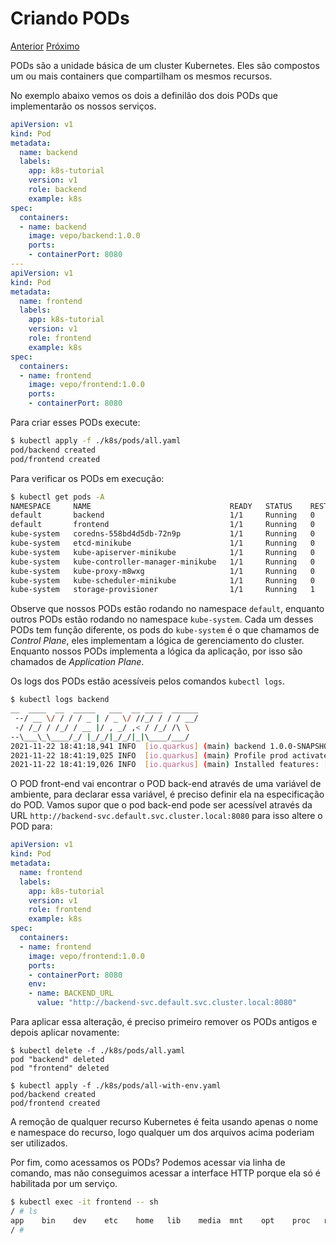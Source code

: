 # Criando PODs

[Anterior](/02-building-blocks.md) [Próximo](/04-expondo-servico)

PODs são a unidade básica de um cluster Kubernetes. Eles são compostos um ou mais containers que compartilham os mesmos recursos.

No exemplo abaixo vemos os dois a definilão dos dois PODs que implementarão os nossos serviços.


```yaml
apiVersion: v1
kind: Pod
metadata:
  name: backend
  labels:
    app: k8s-tutorial
    version: v1
    role: backend
    example: k8s
spec:
  containers:
  - name: backend
    image: vepo/backend:1.0.0
    ports:
    - containerPort: 8080
---
apiVersion: v1
kind: Pod
metadata:
  name: frontend
  labels:
    app: k8s-tutorial
    version: v1
    role: frontend
    example: k8s
spec:
  containers:
  - name: frontend
    image: vepo/frontend:1.0.0
    ports:
    - containerPort: 8080
```

Para criar esses PODs execute:

```bash
$ kubectl apply -f ./k8s/pods/all.yaml
pod/backend created
pod/frontend created

```

Para verificar os PODs em execução:

```bash
$ kubectl get pods -A
NAMESPACE     NAME                               READY   STATUS    RESTARTS   AGE
default       backend                            1/1     Running   0          9m32s
default       frontend                           1/1     Running   0          9m32s
kube-system   coredns-558bd4d5db-72n9p           1/1     Running   0          41m
kube-system   etcd-minikube                      1/1     Running   0          41m
kube-system   kube-apiserver-minikube            1/1     Running   0          41m
kube-system   kube-controller-manager-minikube   1/1     Running   0          41m
kube-system   kube-proxy-m8wxg                   1/1     Running   0          41m
kube-system   kube-scheduler-minikube            1/1     Running   0          41m
kube-system   storage-provisioner                1/1     Running   1          41m

```

Observe que nossos PODs estão rodando no namespace `default`, enquanto outros PODs estão rodando no namespace `kube-system`. Cada um desses PODs tem função diferente, os pods do `kube-system` é o que chamamos de _Control Plane_, eles implementam a lógica de gerenciamento do cluster. Enquanto nossos PODs implementa a lógica da aplicação, por isso são chamados de _Application Plane_.

Os logs dos PODs estão acessíveis pelos comandos `kubectl logs`.

```bash
$ kubectl logs backend
__  ____  __  _____   ___  __ ____  ______
 --/ __ \/ / / / _ | / _ \/ //_/ / / / __/
 -/ /_/ / /_/ / __ |/ , _/ ,< / /_/ /\ \
--\___\_\____/_/ |_/_/|_/_/|_|\____/___/
2021-11-22 18:41:18,941 INFO  [io.quarkus] (main) backend 1.0.0-SNAPSHOT on JVM (powered by Quarkus 2.5.0.Final) started in 1.539s. Listening on: http://0.0.0.0:8080
2021-11-22 18:41:19,025 INFO  [io.quarkus] (main) Profile prod activated.
2021-11-22 18:41:19,026 INFO  [io.quarkus] (main) Installed features: [cdi, resteasy, resteasy-jsonb, resteasy-mutiny, smallrye-context-propagation, vertx]

```

O POD front-end vai encontrar o POD back-end através de uma variável de ambiente, para declarar essa variável, é preciso definir ela na especificação do POD. Vamos supor que o pod back-end pode ser acessível através da URL `http://backend-svc.default.svc.cluster.local:8080` para isso altere o POD para:


```yaml
apiVersion: v1
kind: Pod
metadata:
  name: frontend
  labels:
    app: k8s-tutorial
    version: v1
    role: frontend
    example: k8s
spec:
  containers:
  - name: frontend
    image: vepo/frontend:1.0.0
    ports:
    - containerPort: 8080
    env:
    - name: BACKEND_URL
      value: "http://backend-svc.default.svc.cluster.local:8080"
```

Para aplicar essa alteração, é preciso primeiro remover os PODs antigos e depois aplicar novamente:

```
$ kubectl delete -f ./k8s/pods/all.yaml
pod "backend" deleted
pod "frontend" deleted

$ kubectl apply -f ./k8s/pods/all-with-env.yaml
pod/backend created
pod/frontend created
```

A remoção de qualquer recurso Kubernetes é feita usando apenas o nome e namespace do recurso, logo qualquer um dos arquivos acima poderiam ser utilizados.

Por fim, como acessamos os PODs? Podemos acessar via linha de comando, mas não conseguimos acessar a interface HTTP porque ela só é habilitada por um serviço.

```bash
$ kubectl exec -it frontend -- sh
/ # ls
app    bin    dev    etc    home   lib    media  mnt    opt    proc   root   run    sbin   srv    sys    tmp    usr    var
/ #
```